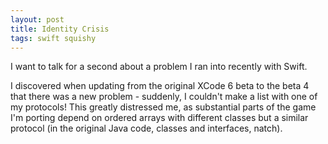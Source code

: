 ```yaml
---
layout: post
title: Identity Crisis
tags: swift squishy
---
```


I want to talk for a second about a problem I ran into recently with Swift.

I discovered when updating from the original XCode 6 beta to the beta 4 that there was a new problem - suddenly, I couldn't make a list with one of my protocols! This greatly distressed me, as substantial parts of the game I'm porting depend on ordered arrays with different classes but a similar protocol (in the original Java code, classes and interfaces, natch).
